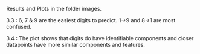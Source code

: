 Results and Plots in the folder images.

3.3 : 
6, 7 & 9 are the easiest digits to predict.
1->9 and 8->1 are most confused.

3.4 :
The plot shows that digits do have identifiable components and closer datapoints have more similar components and features.